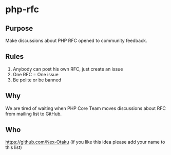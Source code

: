 # php-rfc

## Purpose
Make discussions about PHP RFC opened to community feedback. 

## Rules
1. Anybody can post his own RFC, just create an issue
2. One RFC = One issue
3. Be polite or be banned

## Why
We are tired of waiting when PHP Core Team moves discussions about RFC from mailing list to GitHub.

## Who
https://github.com/Nex-Otaku
(if you like this idea please add your name to this list)
